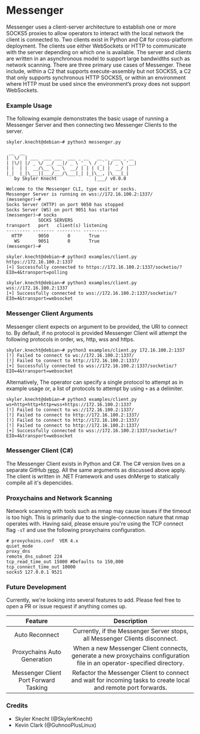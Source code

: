 # Messenger

Messenger uses a client-server architecture to establish one or more SOCKS5 proxies to allow operators to interact with the local network the client is connected to. 
Two clients exist in Python and C# for cross-platform deployment. The clients use either WebSockets or HTTP to communicate with the server depending on which one is available. 
The server and clients are written in an asynchronous model to support large bandwidths such as network scanning. There are three primary use cases of Messenger. 
These include, within a C2 that supports execute-assembly but not SOCKS5, a C2 that only supports synchronous HTTP SOCKS5, or within an environment where HTTP 
must be used since the environment’s proxy does not support WebSockets. 

### Example Usage
The following example demonstrates the basic usage of running a Messenger Server and then connecting two Messenger Clients to the server. 

```
skyler.knecht@debian~# python3 messenger.py  

 __  __                                    
|  \/  | ___  ___ ___  ___ _ __   __ _  ___ _ __ 
| |\/| |/ _ \/ __/ __|/ _ \ '_ \ / _` |/ _ \ '__|
| |  | |  __/\__ \__ \  __/ | | | (_| |  __/ |   
|_|  |_|\___||___/___/\___|_| |_|\__, |\___|_|   
   by Skyler Knecht              |___/ v0.0.0

Welcome to the Messenger CLI, type exit or socks.
Messenger Server is running on wss://172.16.100.2:1337/
(messenger)~#
Socks Server (HTTP) on port 9050 has stopped
Socks Server (WS) on port 9051 has started
(messenger)~# socks
            SOCKS SERVERS             
transport   port   client(s) listening
--------- -------- --------- ---------
  HTTP      9050       0       True  
   WS       9051       0       True  
(messenger)~#
```

```
skyler.knecht@debian~# python3 examples/client.py https://172.16.100.2:1337
[+] Successfully connected to https://172.16.100.2:1337/socketio/?EIO=4&transport=polling
```

```
skyler.knecht@debian~# python3 examples/client.py wss://172.16.100.2:1337
[+] Successfully connected to wss://172.16.100.2:1337/socketio/?EIO=4&transport=websocket
```

### Messenger Client Arguments

Messenger client expects on argument to be provided, the URI to connect to. By default, if no protocol is provided Messenger Client will attempt the following protocols in order, ws, http, wss 
and https. 

```
skyler.knecht@debian~# python3 examples/client.py 172.16.100.2:1337
[!] Failed to connect to ws://172.16.100.2:1337/
[!] Failed to connect to http://172.16.100.2:1337/
[+] Successfully connected to wss://172.16.100.2:1337/socketio/?EIO=4&transport=websocket
```

Alternatively, The operator can specify a single protocol to attempt as in example usage or, a list of protocols to attempt 
by using `+` as a delimiter. 

```
skyler.knecht@debian~# python3 examples/client.py ws+http+http+http+wss+https://172.16.100.2:1337
[!] Failed to connect to ws://172.16.100.2:1337/
[!] Failed to connect to http://172.16.100.2:1337/
[!] Failed to connect to http://172.16.100.2:1337/
[!] Failed to connect to http://172.16.100.2:1337/
[+] Successfully connected to wss://172.16.100.2:1337/socketio/?EIO=4&transport=websocket
```

### Messenger Client (C#)

The Messenger Client exists in Python and C#. The C# version lives on a separate GitHub [repo](https://github.com/skylerknecht/messenger-client). 
All the same arguments as discussed above apply. The client is written in .NET Framework and uses dnMerge to statically compile all it's depencides.  

### Proxychains and Network Scanning 

Network scanning with tools such as nmap may cause issues if the timeout is too high. This is primarily due to 
the single-connection nature that nmap operates with. Having said, please ensure you're using the TCP connect flag `-sT` 
and use the following proxychains configuration.

```
# proxychains.conf  VER 4.x
quiet_mode
proxy_dns
remote_dns_subnet 224
tcp_read_time_out 15000 #Defaults to 150,000
tcp_connect_time_out 10000
socks5 127.0.0.1 9521
```

### Future Development

Currently, we're looking into several features to add. Please feel free to open a PR or issue request if anything comes up.

|                Feature                |                                                       Description                                                       |
|:-------------------------------------:|:-----------------------------------------------------------------------------------------------------------------------:|
|            Auto Reconnect             |                       Currently, if the Messenger Server stops, all Messenger Clients disconnect.                       |
|      Proxychains Auto Generation      | When a new Messenger Client connects, generate a new proxychains configuration file in an operator-specified directory. |   
| Messenger Client Port Forward Tasking |      Refactor the Messenger Client to connect and wait for incoming tasks to create local and remote port forwards.      |

### Credits 

- Skyler Knecht (@SkylerKnecht)
- Kevin Clark (@GuhnooPlusLinux)